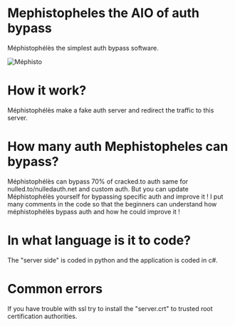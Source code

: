 # Mephistopheles the AIO of auth bypass
Méphistophélès the simplest auth bypass software.

![Méphisto](https://image.noelshack.com/fichiers/2020/26/3/1593001604-mephi.png)

# How it work?
Méphistophélès make a fake auth server and redirect the traffic to this server.

# How many auth Mephistopheles can bypass?
Méphistophélès can bypass 70% of cracked.to auth same for nulled.to/nulledauth.net and custom auth.
But you can update Méphistophélès yourself for bypassing specific auth and improve it !
I put many comments in the code so that the beginners can understand how méphistophélès bypass auth and how he could improve it !

# In what language is it to code?
The "server side" is coded in python and the application is coded in c#.


# Common errors
If you have trouble with ssl try to install the "server.crt" to trusted root certification authorities.

